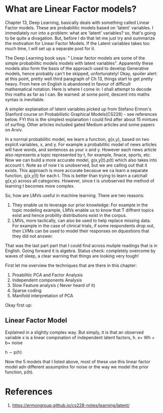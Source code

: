 # What are Linear Factor models?
Chapter 13, Deep Learning, basically deals with something called Linear Factor models. These are probabilitic models based on 'latent' variables. I immediately run into a problem: what are 'latent' variables? so, that's going to be quite a divagation. But, before I do that let me just try and summarize the motivation for Linear Factor Models. If the Latent variables takes too much time, I will set up a separate post for it. 

The Deep Learning book says:
" Linear factor models are some of the simple probabilitic models models with latent variables".
Apparently these models also form the basis of the approach used to develop Generative models, hence probably can't be skipped, unfortunately! Okay, spoiler alert: at this point, pretty well third paragraph of Ch 13, things start to get pretty heavy. From here on English is abandoned in favour of difficult mathematical notation. Here is where I come in: I shall attempt to decode this maths as far as I can. Be warned: at some point, descent into maths syntax is inevitable. 

A simpler explanation of latent variables picked up from Stefano Ermon's Stanford course on Probabilistic Graphical Models(CS228) - see references below. FYI this is the simplest explanation I could find after about 15 mintues of surfing. Other articles included gated Medium articles and some papers on Arxiv. 

In a normal probabilitic model, we learn a function, g(x,y), based on two explcit variables, x, and y. For example a probabilitic model of news articles will have words, and sentences as your x and y. However each news article also represents a topic represented by t, for example, finace, sports, etc. Now we can build a more accurate model, g(x,y|t).p(t) which also takes into account t. Note as of now t is unobserved, but we are calling out that it exists. This approach is more accurate becasue we ca learn a separate function, g(x,y|t) for each t. This is better than trying to learn a catchall g(x,y) across all categories. However, since t is unobserved the method of learning t becomes more complex. 

So, how are LMVs useful in machine learning. There are two reasons:
1. They enable us to leverage our prior knowledge: For example in the topic modeling example, LMVs enable us to know that T diffrent topics exist and hence probility distributions exist in the corpus. 
2. LMVs, more tactically, can also be used to help replace missing data. For example in the case of clinical trials, if some respondents drop out, then LVMs can be used to model their responses on dquestions that they did not answer. 

That was the last part part that I could find across muliple readings that is in English. Going forward it is algebra.
Status check: completely overcome by waves of sleep, a clear warning that things are looking very tough!

First let me overview the techniques that are there in this chapter:

1. Proabilitic PCA and Factor Analysis
2. Independent components Analysis 
3. Slow Feature analysis ( Never heard of it)
4. Sparse coding 
5. Manifold interpretation of PCA

Okay first up:

## Linear Factor Model
Explained in a slightly complex way. But simply, it is that an observed variable x is a linear compination of independent latent factors, h. 
x= Wh + b+ noise

 h ∼ p(h)
 
 Now the 5 models that I listed above, most of these use this linear factor model adn different assumptins for noise or the way we model the prior function, p(h).

# References
1. https://ermongroup.github.io/cs228-notes/learning/latent/
